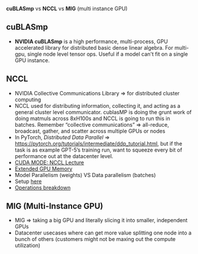 **cuBLASmp** vs **NCCL** vs **MIG** (multi instance GPU)

## cuBLASmp
- **NVIDIA cuBLASmp** is a high performance, multi-process, GPU accelerated library for distributed basic dense linear algebra. For multi-gpu, single node level tensor ops. Useful if a model can't fit on a single GPU instance.

## NCCL
- NVIDIA Collective Communications Library ⇒ for distributed cluster computing 
- NCCL used for distributing information, collecting it, and acting as a general cluster level communicator. cublasMP is doing the grunt work of doing matmuls across 8xH100s and NCCL is going to run this in batches. Remember “collective communications” ⇒ all-reduce, broadcast, gather, and scatter across multiple GPUs or nodes
- In PyTorch, *Distributed Data Parallel* ⇒ https://pytorch.org/tutorials/intermediate/ddp_tutorial.html, but if the task is as example GPT-5’s training run, want to squeeze every bit of performance out at the datacenter level.
- [CUDA MODE: NCCL Lecture](https://www.youtube.com/watch?v=T22e3fgit-A&ab_channel=CUDAMODE)
- [Extended GPU Memory](https://docs.nvidia.com/cuda/cuda-c-programming-guide/index.html#extended-gpu-memory)
- Model Parallelism (weights) VS Data parallelism (batches)
- Setup [here](https://docs.nvidia.com/deeplearning/nccl/user-guide/docs/overview.html)
- [Operations breakdown](https://docs.nvidia.com/deeplearning/nccl/user-guide/docs/api.html)

## MIG (Multi-Instance GPU)
- MIG ⇒ taking a big GPU and literally slicing it into smaller, independent GPUs
- Datacenter usecases where can get more value splitting one node into a bunch of others (customers might not be maxing out the compute utilization)
